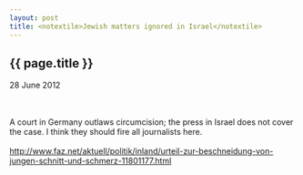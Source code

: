 ```yaml
---
layout: post
title: <notextile>Jewish matters ignored in Israel</notextile>
---
```


{{ page.title }}
----------------

<p class="publish_date">
28 June 2012

</p>
<br><br>A court in Germany outlaws circumcision; the press in Israel does not cover the case. I think they should fire all journalists here.<br><br><a class="ot-anchor" href="http://www.faz.net/aktuell/politik/inland/urteil-zur-beschneidung-von-jungen-schnitt-und-schmerz-11801177.html" rel="nofollow">http://www.faz.net/aktuell/politik/inland/urteil-zur-beschneidung-von-jungen-schnitt-und-schmerz-11801177.html</a>

